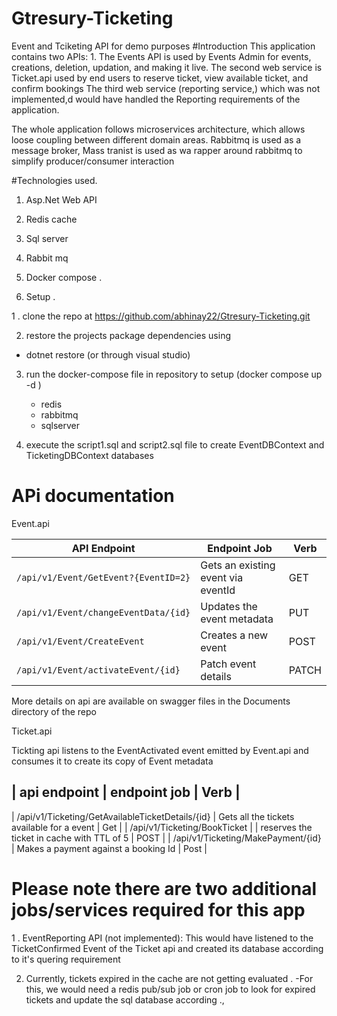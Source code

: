 # Gtresury-Ticketing
Event and Tciketing API for demo purposes
#Introduction
This application contains two APIs: 1. The Events API is used by Events Admin for events, creations, deletion, updation, and making it live.
The second web service is Ticket.api used by end users to reserve ticket, view available ticket, and confirm bookings 
The third web service (reporting service,) which was not implemented,d would have handled the Reporting requirements of the application.

The whole application follows microservices architecture, which allows loose coupling between different domain areas.
Rabbitmq is used as a message broker, Mass tranist is used as wa rapper around rabbitmq to simplify   producer/consumer interaction 

#Technologies used.

1. Asp.Net Web API
2. Redis cache 
3. Sql server
4. Rabbit mq
5. Docker compose .


4. Setup .

1 . clone the repo at https://github.com/abhinay22/Gtresury-Ticketing.git

2. restore the projects package dependencies using 
 - dotnet restore (or through visual studio)

3. run the docker-compose file in repository to setup (docker compose up  -d )
   - redis
   - rabbitmq
   - sqlserver 

4. execute the script1.sql and script2.sql file to create EventDBContext and TicketingDBContext databases


# APi documentation 

Event.api


| API Endpoint                              | Endpoint Job                          | Verb  |
|-------------------------------------------|----------------------------------------|--------|
| `/api/v1/Event/GetEvent?{EventID=2}`      | Gets an existing event via eventId     | GET    |
| `/api/v1/Event/changeEventData/{id}`      | Updates the event metadata             | PUT    |
| `/api/v1/Event/CreateEvent`               | Creates a new event                    | POST   |
| `/api/v1/Event/activateEvent/{id}`        | Patch event details                    | PATCH  |


More details on api are available on swagger files in the Documents directory of the repo


Ticket.api

Tickting api listens to the EventActivated event emitted by Event.api and consumes it to create its copy of Event metadata

| api endpoint                                             |    endpoint job                               | Verb   |
------------------------------------------------------------------------------------------------
| /api/v1/Ticketing/GetAvailableTicketDetails/{id}         |  Gets all the tickets available for a event   | Get   |
| /api/v1/Ticketing/BookTicket                      |      | reserves the ticket in cache with TTL of 5    | POST  |
| /api/v1/Ticketing/MakePayment/{id}                       |  Makes a payment against a booking Id          | Post |


# Please note there are two additional jobs/services required for this app

1 . EventReporting API (not implemented): This would have listened to the TicketConfirmed Event of the Ticket api and created its database 
  according to it's quering requirement 

2. Currently, tickets expired in the  cache are not getting evaluated . -For this, we would need a redis pub/sub job or cron job to look
   for expired tickets and update the sql database according .,













